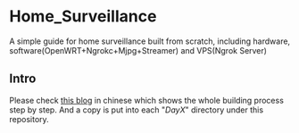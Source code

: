 # Home_Surveillance
A simple guide for home surveillance built from scratch, including hardware, software(OpenWRT+Ngrokc+Mjpg+Streamer) and VPS(Ngrok Server)

## Intro
Please check [this blog](http://blog.csdn.net/u014795817/article/details/75332489) in chinese which shows the whole building process step by step. And a copy is put into each "*DayX*" directory under this repository.
